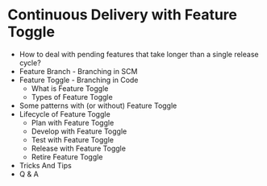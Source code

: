 Continuous Delivery with Feature Toggle
==============

- How to deal with pending features that take longer than a single release cycle?
- Feature Branch - Branching in SCM
- Feature Toggle - Branching in Code
	- What is Feature Toggle
	- Types of Feature Toggle
- Some patterns with (or without) Feature Toggle
- Lifecycle of Feature Toggle
	- Plan with Feature Toggle
	- Develop with Feature Toggle
	- Test with Feature Toggle
	- Release with Feature Toggle
	- Retire Feature Toggle
- Tricks And Tips
- Q & A

